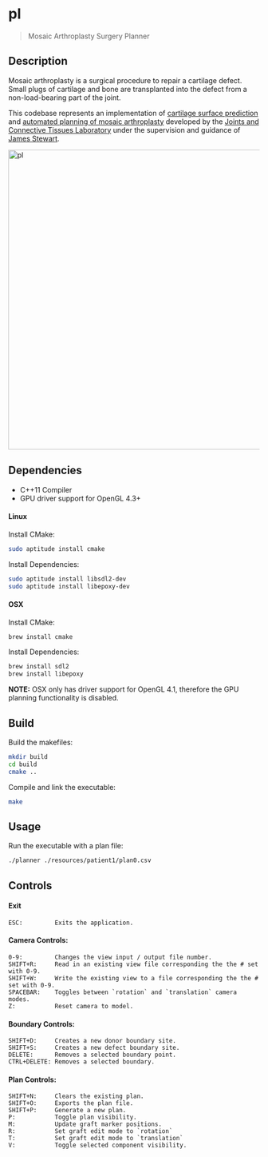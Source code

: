 # pl

> Mosaic Arthroplasty Surgery Planner

## Description

Mosaic arthroplasty is a surgical procedure to repair a cartilage defect. Small plugs of cartilage and bone are transplanted into the defect from a non-load-bearing part of the joint.

This codebase represents an implementation of [cartilage surface prediction](
http://research.cs.queensu.ca/home/jstewart/papers/surfacePrediction.pdf) and [automated planning of mosaic arthroplasty](http://research.cs.queensu.ca/home/jstewart/papers/planning.pdf) developed by the
[Joints and Connective Tissues Laboratory](http://research.cs.queensu.ca/home/jstewart/research.html) under the supervision and guidance of [James Stewart](http://research.cs.queensu.ca/home/jstewart/).

<img width="600" src="https://rawgit.com/kbirk/pl/master/screenshort.png" alt="pl" />

## Dependencies

- C++11 Compiler
- GPU driver support for OpenGL 4.3+

#### Linux

Install CMake:

```bash
sudo aptitude install cmake
```

Install Dependencies:

```bash
sudo aptitude install libsdl2-dev
sudo aptitude install libepoxy-dev
```

#### OSX

Install CMake:

```bash
brew install cmake
```

Install Dependencies:

```bash
brew install sdl2
brew install libepoxy
```

**NOTE:** OSX only has driver support for OpenGL 4.1, therefore the GPU planning functionality is disabled.

## Build

Build the makefiles:

```bash
mkdir build
cd build
cmake ..
```

Compile and link the executable:

```bash
make
```

## Usage

Run the executable with a plan file:

```bash
./planner ./resources/patient1/plan0.csv
```

## Controls

#### Exit

    ESC:         Exits the application.

#### Camera Controls:

    0-9:         Changes the view input / output file number.
    SHIFT+R:     Read in an existing view file corresponding the the # set with 0-9.
    SHIFT+W:     Write the existing view to a file corresponding the the # set with 0-9.
    SPACEBAR:    Toggles between `rotation` and `translation` camera modes.
    Z:           Reset camera to model.

#### Boundary Controls:

    SHIFT+D:     Creates a new donor boundary site.
    SHIFT+S:     Creates a new defect boundary site.
    DELETE:      Removes a selected boundary point.
    CTRL+DELETE: Removes a selected boundary.

#### Plan Controls:

    SHIFT+N:     Clears the existing plan.
    SHIFT+O:     Exports the plan file.
    SHIFT+P:     Generate a new plan.
    P:           Toggle plan visibility.
    M:           Update graft marker positions.
    R:           Set graft edit mode to `rotation`
    T:           Set graft edit mode to `translation`
    V:           Toggle selected component visibility.
